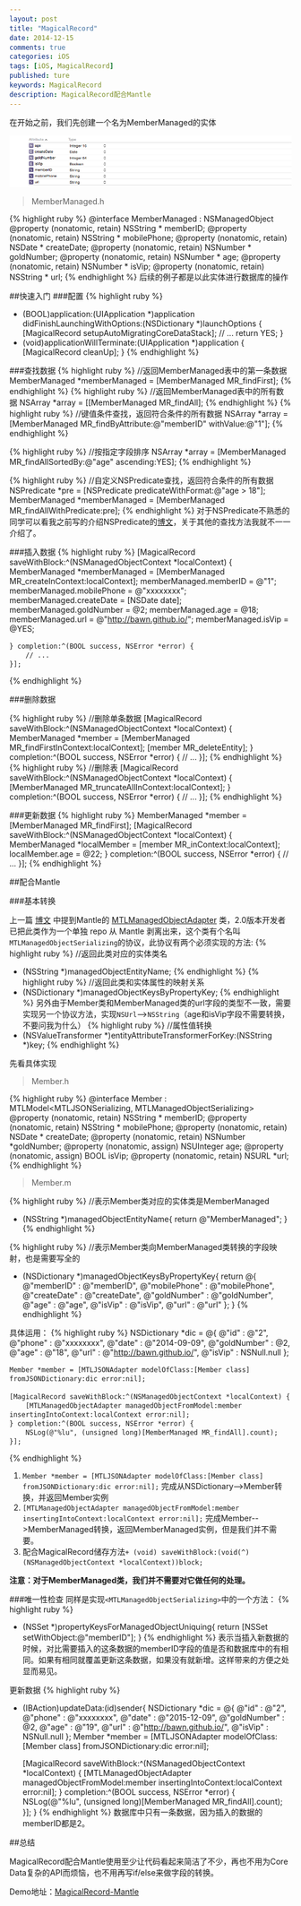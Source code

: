 ```yaml
---
layout: post
title: "MagicalRecord"
date: 2014-12-15
comments: true
categories: iOS
tags: [iOS, MagicalRecord]
published: ture
keywords: MagicalRecord
description: MagicalRecord配合Mantle
---
```


在开始之前，我们先创建一个名为MemberManaged的实体

![image](/images/entity.png)

>MemberManaged.h

{% highlight ruby %}
@interface MemberManaged : NSManagedObject
@property (nonatomic, retain) NSString * memberID;
@property (nonatomic, retain) NSString * mobilePhone;
@property (nonatomic, retain) NSDate * createDate;
@property (nonatomic, retain) NSNumber * goldNumber;
@property (nonatomic, retain) NSNumber * age;
@property (nonatomic, retain) NSNumber * isVip;
@property (nonatomic, retain) NSString * url;
{% endhighlight %}
后续的例子都是以此实体进行数据库的操作

##快速入门
###配置
{% highlight ruby %}
- (BOOL)application:(UIApplication *)application didFinishLaunchingWithOptions:(NSDictionary *)launchOptions
{
    [MagicalRecord setupAutoMigratingCoreDataStack];
    // ...
    return YES;
}
- (void)applicationWillTerminate:(UIApplication *)application
{
    [MagicalRecord cleanUp];
}
{% endhighlight %}

###查找数据
{% highlight ruby %}
//返回MemberManaged表中的第一条数据
MemberManaged *memberManaged = [MemberManaged MR_findFirst];
{% endhighlight %}
{% highlight ruby %}
//返回MemberManaged表中的所有数据
NSArray *array = [[MemberManaged MR_findAll];
{% endhighlight %}
{% highlight ruby %}
//键值条件查找，返回符合条件的所有数据
NSArray *array = [MemberManaged MR_findByAttribute:@"memberID" withValue:@"1"];
{% endhighlight %}

{% highlight ruby %}
//按指定字段排序
NSArray *array = [MemberManaged MR_findAllSortedBy:@"age" ascending:YES];
{% endhighlight %}

{% highlight ruby %}
//自定义NSPredicate查找，返回符合条件的所有数据
NSPredicate *pre = [NSPredicate predicateWithFormat:@"age > 18"];
MemberManaged *memberManaged = [MemberManaged MR_findAllWithPredicate:pre];
{% endhighlight %}
对于NSPredicate不熟悉的同学可以看我之前写的介绍NSPredicate的[博文](http://bawn.github.io/2014/05/07/NSPredicate/)，关于其他的查找方法我就不一一介绍了。

###插入数据
{% highlight ruby %}
    [MagicalRecord saveWithBlock:^(NSManagedObjectContext *localContext) {
        MemberManaged *memberManaged = [MemberManaged MR_createInContext:localContext];
        memberManaged.memberID = @"1";
        memberManaged.mobilePhone = @"xxxxxxxx";
        memberManaged.createDate = [NSDate date];
        memberManaged.goldNumber = @2;
        memberManaged.age = @18;
        memberManaged.url = @"http://bawn.github.io/";
        memberManaged.isVip = @YES;
        
    } completion:^(BOOL success, NSError *error) {
        // ...
    }];
{% endhighlight %}

###删除数据

{% highlight ruby %}
	//删除单条数据
   [MagicalRecord saveWithBlock:^(NSManagedObjectContext *localContext) {
        MemberManaged *member = [MemberManaged MR_findFirstInContext:localContext];
        [member MR_deleteEntity];
    } completion:^(BOOL success, NSError *error) {
        // ...
    }];
{% endhighlight %}
{% highlight ruby %}
	//删除表
    [MagicalRecord saveWithBlock:^(NSManagedObjectContext *localContext) {
        [MemberManaged MR_truncateAllInContext:localContext];
    } completion:^(BOOL success, NSError *error) {
        // ...
    }];
{% endhighlight %}

###更新数据
{% highlight ruby %}
    MemberManaged *member = [MemberManaged MR_findFirst];
    [MagicalRecord saveWithBlock:^(NSManagedObjectContext *localContext) {
        MemberManaged *localMember = [member MR_inContext:localContext];
        localMember.age = @22;
    } completion:^(BOOL success, NSError *error) {
        // ...
    }];
{% endhighlight %}



##配合Mantle

###基本转换

上一篇 [博文](http://bawn.github.io/2014/12/11/Mantle/) 中提到Mantle的 [MTLManagedObjectAdapter](https://github.com/Mantle/MTLManagedObjectAdapter) 类，2.0版本开发者已把此类作为一个单独 repo 从 Mantle 剥离出来，这个类有个名叫`MTLManagedObjectSerializing`的协议，此协议有两个必须实现的方法:
{% highlight ruby %}
//返回此类对应的实体类名
+ (NSString *)managedObjectEntityName;
{% endhighlight %}
{% highlight ruby %}
//返回此类和实体属性的映射关系
+ (NSDictionary *)managedObjectKeysByPropertyKey;
{% endhighlight %}
另外由于Member类和MemberManaged类的url字段的类型不一致，需要实现另一个协议方法，实现`NSUrl`-->`NSString`（age和isVip字段不需要转换，不要问我为什么）
{% highlight ruby %}
//属性值转换
+ (NSValueTransformer *)entityAttributeTransformerForKey:(NSString *)key;
{% endhighlight %}

先看具体实现

>Member.h

{% highlight ruby %}
@interface Member : MTLModel<MTLJSONSerializing, MTLManagedObjectSerializing>
@property (nonatomic, retain) NSString   * memberID;
@property (nonatomic, retain) NSString   * mobilePhone;
@property (nonatomic, retain) NSDate     * createDate;
@property (nonatomic, retain) NSNumber   *goldNumber;
@property (nonatomic, assign) NSUInteger age;
@property (nonatomic, assign) BOOL       isVip;
@property (nonatomic, retain) NSURL      *url;
{% endhighlight %}

>Member.m

{% highlight ruby %}
//表示Member类对应的实体类是MemberManaged
+ (NSString *)managedObjectEntityName{
    return @"MemberManaged";
}
{% endhighlight %}

{% highlight ruby %}
//表示Member类向MemberManaged类转换的字段映射，也是需要写全的
+ (NSDictionary *)managedObjectKeysByPropertyKey{
    return @{
             @"memberID" : @"memberID",
             @"mobilePhone" : @"mobilePhone",
             @"createDate" : @"createDate",
             @"goldNumber" : @"goldNumber",
             @"age" : @"age",
             @"isVip" : @"isVip",
             @"url" : @"url"
             };
}
{% endhighlight %}

具体运用：
{% highlight ruby %}
    NSDictionary *dic = @{
						  @"id" : @"2",
                          @"phone" : @"xxxxxxxx",
                          @"date" : @"2014-09-09",
                          @"goldNumber" : @2,
                          @"age" : @"18",
                          @"url" : @"http://bawn.github.io/",
                          @"isVip" : NSNull.null
                          };
    
    Member *member = [MTLJSONAdapter modelOfClass:[Member class] fromJSONDictionary:dic error:nil];
    
    [MagicalRecord saveWithBlock:^(NSManagedObjectContext *localContext) {
        [MTLManagedObjectAdapter managedObjectFromModel:member insertingIntoContext:localContext error:nil];
    } completion:^(BOOL success, NSError *error) {
        NSLog(@"%lu", (unsigned long)[MemberManaged MR_findAll].count);
    }];
{% endhighlight %}

1. `Member *member = [MTLJSONAdapter modelOfClass:[Member class] fromJSONDictionary:dic error:nil];` 完成从NSDictionary-->Member转换，并返回Member实例
2. `[MTLManagedObjectAdapter managedObjectFromModel:member insertingIntoContext:localContext error:nil];` 完成Member-->MemberManaged转换，返回MemberManaged实例，但是我们并不需要。
3. 配合MagicalRecord储存方法`+ (void) saveWithBlock:(void(^)(NSManagedObjectContext *localContext))block;`

**注意：对于MemberManaged类，我们并不需要对它做任何的处理。**


###唯一性检查
同样是实现`<MTLManagedObjectSerializing>`中的一个方法：
{% highlight ruby %}
+ (NSSet *)propertyKeysForManagedObjectUniquing{
    return [NSSet setWithObject:@"memberID"];
}
{% endhighlight %}
表示当插入新数据的时候，对比需要插入的这条数据的memberID字段的值是否和数据库中的有相同。如果有相同就覆盖更新这条数据，如果没有就新增。这样带来的方便之处显而易见。

更新数据
{% highlight ruby %}
  
- (IBAction)updateData:(id)sender{
    NSDictionary *dic = @{
						  @"id" : @"2",
                          @"phone" : @"xxxxxxxx",
                          @"date" : @"2015-12-09",
                          @"goldNumber" : @2,
                          @"age" : @"19",
                          @"url" : @"http://bawn.github.io/",
                          @"isVip" : NSNull.null
                          };
    Member *member = [MTLJSONAdapter modelOfClass:[Member class] fromJSONDictionary:dic error:nil];
    
    [MagicalRecord saveWithBlock:^(NSManagedObjectContext *localContext) {
        [MTLManagedObjectAdapter managedObjectFromModel:member insertingIntoContext:localContext error:nil];
    } completion:^(BOOL success, NSError *error) {
        NSLog(@"%lu", (unsigned long)[MemberManaged MR_findAll].count);
    }];
}
{% endhighlight %}
数据库中只有一条数据，因为插入的数据的memberID都是2。

##总结

MagicalRecord配合Mantle使用至少让代码看起来简洁了不少，再也不用为Core Data复杂的API而烦恼，也不用再写if/else来做字段的转换。

Demo地址：[MagicalRecord-Mantle](https://github.com/bawn/MagicalRecord-Mantle)



